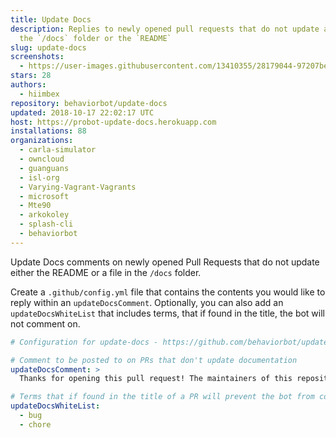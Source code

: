 ```yaml
---
title: Update Docs
description: Replies to newly opened pull requests that do not update a file in
  the `/docs` folder or the `README`
slug: update-docs
screenshots:
  - https://user-images.githubusercontent.com/13410355/28179044-97207bee-67b5-11e7-80d0-0c8ede4a325f.png
stars: 28
authors:
  - hiimbex
repository: behaviorbot/update-docs
updated: 2018-10-17 22:02:17 UTC
host: https://probot-update-docs.herokuapp.com
installations: 88
organizations:
  - carla-simulator
  - owncloud
  - guanguans
  - isl-org
  - Varying-Vagrant-Vagrants
  - microsoft
  - Mte90
  - arkokoley
  - splash-cli
  - behaviorbot
---
```



Update Docs comments on newly opened Pull Requests that do not update either the README or a file in the `/docs` folder.

Create a `.github/config.yml` file that contains the contents you would like to reply within an `updateDocsComment`. Optionally, you can also add an `updateDocsWhiteList` that includes terms, that if found in the title, the bot will not comment on.

```yml
# Configuration for update-docs - https://github.com/behaviorbot/update-docs

# Comment to be posted to on PRs that don't update documentation
updateDocsComment: >
  Thanks for opening this pull request! The maintainers of this repository would appreciate it if you would update some of our documentation based on your changes.

# Terms that if found in the title of a PR will prevent the bot from commenting on it
updateDocsWhiteList:
  - bug
  - chore
```
